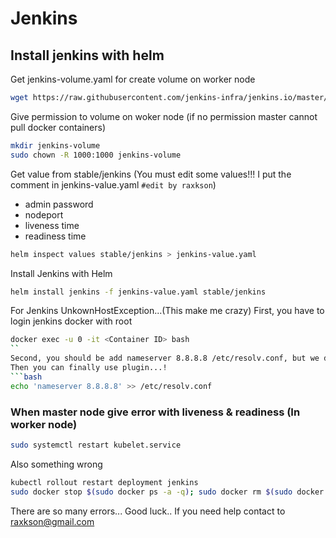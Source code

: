 # Jenkins

## Install jenkins with helm
Get jenkins-volume.yaml for create volume on worker node
```bash
wget https://raw.githubusercontent.com/jenkins-infra/jenkins.io/master/content/doc/tutorials/kubernetes/installing-jenkins-on-kubernetes/jenkins-volume.yaml
```

Give permission to volume on woker node (if no permission master cannot pull docker containers)
```bash
mkdir jenkins-volume
sudo chown -R 1000:1000 jenkins-volume
```

Get value from stable/jenkins (You must edit some values!!! I put the comment in jenkins-value.yaml `#edit by raxkson`)
- admin password
- nodeport
- liveness time
- readiness time
```bash
helm inspect values stable/jenkins > jenkins-value.yaml
```

Install Jenkins with Helm
```bash
helm install jenkins -f jenkins-value.yaml stable/jenkins
```

For Jenkins UnkownHostException...(This make me crazy)
First, you have to login jenkins docker with root
```bash
docker exec -u 0 -it <Container ID> bash
``
Second, you should be add nameserver 8.8.8.8 /etc/resolv.conf, but we do not have editor and put with redirection
Then you can finally use plugin...!
```bash
echo 'nameserver 8.8.8.8' >> /etc/resolv.conf
```



### When master node give error with liveness & readiness (In worker node)
```bash
sudo systemctl restart kubelet.service
```
Also something wrong
```bash
kubectl rollout restart deployment jenkins 
sudo docker stop $(sudo docker ps -a -q); sudo docker rm $(sudo docker ps -a -q)
```

There are so many errors... Good luck.. If you need help contact to raxkson@gmail.com
